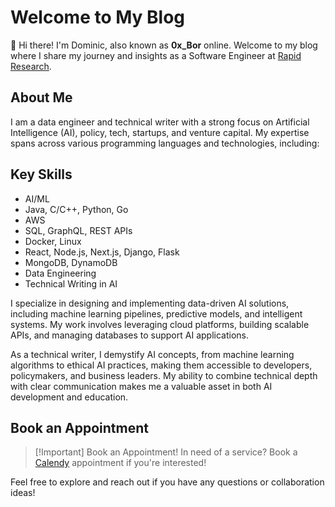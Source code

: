 # Welcome to My Blog

👋 Hi there! I'm Dominic, also known as **0x_Bor** online. Welcome to my blog where I share my journey and insights as a Software Engineer at [Rapid Research](https://rapidtech.ai).

## About Me

I am a data engineer and technical writer with a strong focus on Artificial Intelligence (AI), policy, tech, startups, and venture capital. My expertise spans across various programming languages and technologies, including:

## Key Skills

- AI/ML
- Java, C/C++, Python, Go
- AWS
- SQL, GraphQL, REST APIs
- Docker, Linux
- React, Node.js, Next.js, Django, Flask
- MongoDB, DynamoDB
- Data Engineering
- Technical Writing in AI


I specialize in designing and implementing data-driven AI solutions, including machine learning pipelines, predictive models, and intelligent systems. My work involves leveraging cloud platforms, building scalable APIs, and managing databases to support AI applications.

As a technical writer, I demystify AI concepts, from machine learning algorithms to ethical AI practices, making them accessible to developers, policymakers, and business leaders. My ability to combine technical depth with clear communication makes me a valuable asset in both AI development and education.



## Book an Appointment

> [!Important] Book an Appointment!
> In need of a service? Book a [Calendy](https://calendly.com/oxbor/30min) appointment if you're interested!

Feel free to explore and reach out if you have any questions or collaboration ideas!